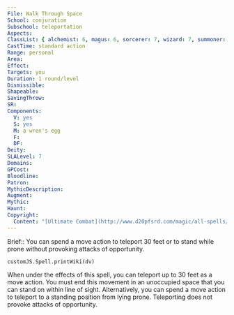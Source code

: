```yaml
---
File: Walk Through Space
School: conjuration
Subschool: teleportation
Aspects: 
ClassList: { alchemist: 6, magus: 6, sorcerer: 7, wizard: 7, summoner: 6, unchained summoner: 6, witch: 7, psychic: 7 }
CastTime: standard action
Range: personal
Area: 
Effect: 
Targets: you
Duration: 1 round/level
Dismissible: 
Shapeable: 
SavingThrow: 
SR: 
Components:
  V: yes
  S: yes
  M: a wren's egg
  F: 
  DF: 
Deity: 
SLALevel: 7
Domains: 
GPCost: 
Bloodline: 
Patron: 
MythicDescription: 
Augment: 
Mythic: 
Haunt: 
Copyright:
  Content: "[Ultimate Combat](http://www.d20pfsrd.com/magic/all-spells/w/walk-through-space)"
---
```

Brief:: You can spend a move action to teleport 30 feet or to stand while prone without provoking attacks of opportunity.

```dataviewjs
customJS.Spell.printWiki(dv)
```

When under the effects of this spell, you can teleport up to 30 feet as a move action. You must end this movement in an unoccupied space that you can stand on within line of sight. Alternatively, you can spend a move action to teleport to a standing position from lying prone. Teleporting does not provoke attacks of opportunity.
